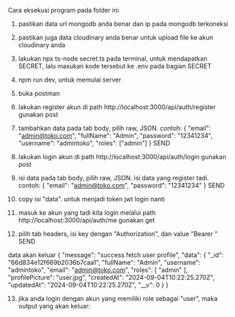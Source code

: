 Cara eksekusi program pada folder ini

1. pastikan data url mongodb anda benar dan ip pada mongodb terkoneksi
2. pastikan juga data cloudinary anda benar untuk upload file ke akun cloudinary anda
3. lakukan npx ts-node secret.ts pada terminal, untuk mendapatkan SECRET, lalu masukan kode tersebut ke .env pada bagian SECRET

4. npm run dev, untuk memulai server
5. buka postman

6. lakukan register akun di path http://localhost:3000/api/auth/register gunakan post
7. tambahkan data pada tab body, pilih raw, JSON. contoh:
{
  "email": "admin@toko.com",
  "fullName": "Admin",
  "password": "12341234",
  "username": "admintoko",
  "roles": ["admin"]
}
SEND

8. lakukan login akun di path http://localhost:3000/api/auth/login gunakan post
9. isi data pada tab body, pilih raw, JSON. isi data yang register tadi. contoh:
{
  "email": "admin@toko.com",
  "password": "12341234"
}
SEND
10. copy isi "data". untuk menjadi token jwt login nanti

11. masuk ke akun yang tadi kita login melalui path http://localhost:3000/api/auth/me gunakan get
12. pilih tab headers, isi key dengan "Authorization", dan value "Bearer <paste token login yang tadi>"
SEND

data akan keluar
{
    "message": "success fetch user profile",
    "data": {
        "_id": "66d834e12f669b2036b7caa1",
        "fullName": "Admin",
        "username": "admintoko",
        "email": "admin@toko.com",
        "roles": [
            "admin"
        ],
        "profilePicture": "user.jpg",
        "createdAt": "2024-09-04T10:22:25.270Z",
        "updatedAt": "2024-09-04T10:22:25.270Z",
        "__v": 0
    }
}

13. jika anda login dengan akun yang memiliki role sebagai "user", maka output yang akan keluar:
